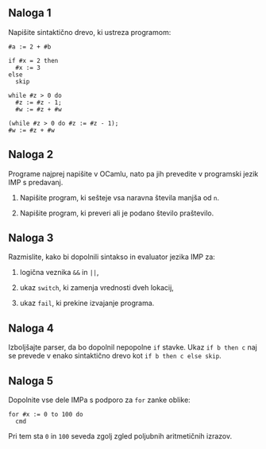 ## Naloga 1
Napišite sintaktično drevo, ki ustreza programom:

```
#a := 2 + #b
```

```
if #x = 2 then 
  #x := 3
else
  skip
```

```
while #z > 0 do 
  #z := #z - 1;
  #w := #z + #w
```

```
(while #z > 0 do #z := #z - 1);
#w := #z + #w
```

## Naloga 2
Programe najprej napišite v OCamlu, nato pa jih prevedite v programski jezik IMP s predavanj.

1. Napišite program, ki sešteje vsa naravna števila manjša od `n`.

2. Napišite program, ki preveri ali je podano število praštevilo.

## Naloga 3
Razmislite, kako bi dopolnili sintakso in evaluator jezika IMP za:

1. logična veznika `&&` in `||`,

2. ukaz `switch`, ki zamenja vrednosti dveh lokacij,

3. ukaz `fail`, ki prekine izvajanje programa.

## Naloga 4
Izboljšajte parser, da bo dopolnil nepopolne `if` stavke. Ukaz `if b then c` naj se prevede v enako sintaktično drevo kot `if b then c else skip`.

## Naloga 5
Dopolnite vse dele IMPa s podporo za `for` zanke oblike:
```
for #x := 0 to 100 do
  cmd
```
Pri tem sta `0` in `100` seveda zgolj zgled poljubnih aritmetičnih izrazov.